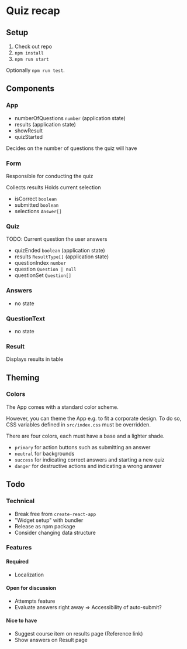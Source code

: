 # Quiz recap

## Setup

1. Check out repo
2. `npm install`
3. `npm run start`

Optionally `npm run test`.

## Components

### App

- numberOfQuestions `number` (application state)
- results (application state)
- showResult
- quizStarted

Decides on the number of questions the quiz will have

### Form

Responsible for conducting the quiz

Collects results
Holds current selection

- isCorrect `boolean`
- submitted `boolean`
- selections `Answer[]`

### Quiz

TODO: Current question the user answers

- quizEnded `boolean` (application state)
- results `ResultType[]` (application state)
- questionIndex `number`
- question `Question | null`
- questionSet `Question[]`

### Answers

- no state

### QuestionText

- no state

### Result

Displays results in table

## Theming

### Colors

The App comes with a standard color scheme.

However, you can theme the App e.g. to fit a corporate design.
To do so, CSS variables defined in `src/index.css` must be overridden.

There are four colors, each must have a base and a lighter shade.

- `primary` for action buttons such as submitting an answer
- `neutral` for backgrounds
- `success` for indicating correct answers and starting a new quiz
- `danger` for destructive actions and indicating a wrong answer

## Todo

### Technical

- Break free from `create-react-app`
- "Widget setup" with bundler
- Release as npm package
- Consider changing data structure

### Features

#### Required

- Localization

#### Open for discussion

- Attempts feature
- Evaluate answers right away => Accessibility of auto-submit?

#### Nice to have

- Suggest course item on results page (Reference link)
- Show answers on Result page
